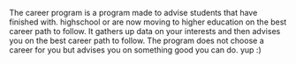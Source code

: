 The career program is a program made to advise students that have finished with.
highschool or are now moving to higher education on the best career path to follow.
It gathers up data on your interests and then advises you on the best career path to follow.
The program does not choose a career for you but advises you on something good you can do.
yup :)
